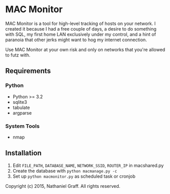 # MAC Monitor
MAC Monitor is a tool for high-level tracking of hosts on your network.
I created it because I had a free couple of days, a desire to do something
with SQL, my first home LAN exclusively under my control, and a hint of
paranoia that other jerks might want to hog my internet connection.

Use MAC Monitor at your own risk and only on networks that you're allowed to
futz with.

## Requirements
### Python
* Python >= 3.2
* sqlite3
* tabulate
* argparse

### System Tools
* nmap


## Installation
1. Edit `FILE_PATH`, `DATABASE_NAME`, `NETWORK_SSID`, `ROUTER_IP` in macshared.py
2. Create the database with `python macmanage.py -c`
3. Set up `python macmonitor.py` as scheduled task or cronjob

Copyright (c) 2015, Nathaniel Graff. All rights reserved.
